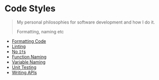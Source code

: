 # Code Styles
> My personal philosophies for software development and how I do it.
>
> Formatting, naming etc

- [Formatting Code](./formatting-code.md)
- [Linting](./formatting-linting.md)
- [No `If`s](./no-ifs.md)
- [Function Naming](./function-naming.md)
- [Variable Naming](./variable-naming.md)
- [Unit Testing](./unit-testing.md)
- [Writing APIs](./writing-apis.md)
